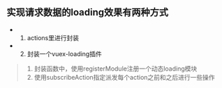 ## 实现请求数据的loading效果有两种方式
* 1. actions里进行封装

* 2. 封装一个vuex-loading插件
>1. 封装函数中，使用registerModule注册一个动态loading模块
>2. 使用subscribeAction指定派发每个action之前和之后进行一些操作